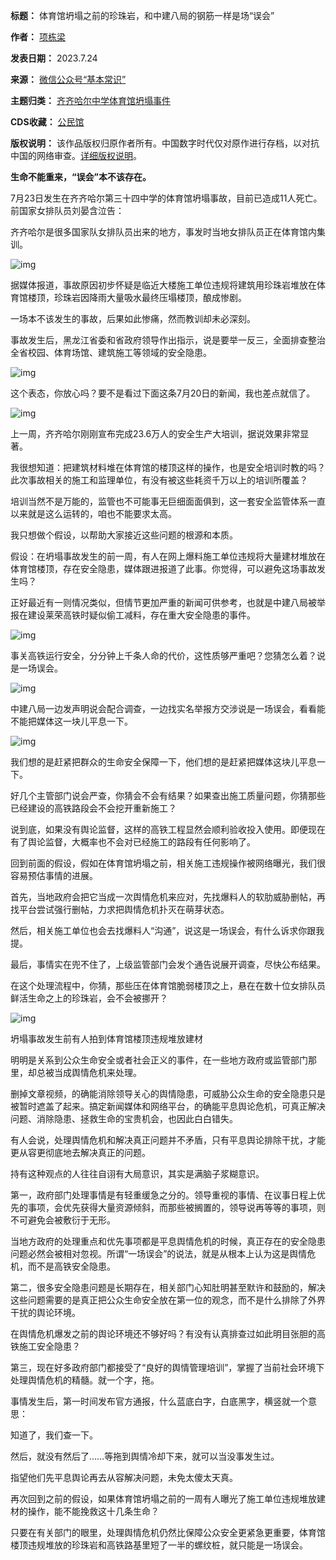 

**标题：** 体育馆坍塌之前的珍珠岩，和中建八局的钢筋一样是场“误会”  

**作者：** [项栋梁](https://chinadigitaltimes.net/space/基本常识)  

**发表日期：** 2023.7.24  

**来源：** [微信公众号“基本常识”](https://web.archive.org/web/https://mp.weixin.qq.com/s/pv2m-DCXwbrPqg55GRVEjg)  

**主题归类：** [齐齐哈尔中学体育馆坍塌事件](https://chinadigitaltimes.net/space/齐齐哈尔中学体育馆坍塌事件)  

**CDS收藏：** [公民馆](https://chinadigitaltimes.net/space/%E5%85%AC%E6%B0%91%E9%A6%86)  

**版权说明：** 该作品版权归原作者所有。中国数字时代仅对原作进行存档，以对抗中国的网络审查。[详细版权说明](https://chinadigitaltimes.net/chinese/copyright)。


**生命不能重来，“误会”本不该存在。** 


7月23日发生在齐齐哈尔第三十四中学的体育馆坍塌事故，目前已造成11人死亡。前国家女排队员刘晏含泣告：


齐齐哈尔是很多国家队女排队员出来的地方，事发时当地女排队员正在体育馆内集训。


![img](https://chinadigitaltimes.net/chinese/files/2023/07/post-698532-64be83138c2e0.)


据媒体报道，事故原因初步怀疑是临近大楼施工单位违规将建筑用珍珠岩堆放在体育馆楼顶，珍珠岩因降雨大量吸水最终压塌楼顶，酿成惨剧。


一场本不该发生的事故，后果如此惨痛，然而教训却未必深刻。


事故发生后，黑龙江省委和省政府领导作出指示，说是要举一反三，全面排查整治全省校园、体育场馆、建筑施工等领域的安全隐患。


![img](https://chinadigitaltimes.net/chinese/files/2023/07/post-698532-64be831552732.)


这个表态，你放心吗？要不是看过下面这条7月20日的新闻，我也差点就信了。


![img](https://chinadigitaltimes.net/chinese/files/2023/07/post-698532-64be83183815f.)


上一周，齐齐哈尔刚刚宣布完成23.6万人的安全生产大培训，据说效果非常显著。


我很想知道：把建筑材料堆在体育馆的楼顶这样的操作，也是安全培训时教的吗？此次事故相关的施工和监理单位，有没有被这些耗资千万以上的培训所覆盖？


培训当然不是万能的，监管也不可能事无巨细面面俱到，这一套安全监管体系一直以来就是这么运转的，咱也不能要求太高。


我只想做个假设，以帮助大家接近这些问题的根源和本质。


假设：在坍塌事故发生的前一周，有人在网上爆料施工单位违规将大量建材堆放在体育馆楼顶，存在安全隐患，媒体跟进报道了此事。你觉得，可以避免这场事故发生吗？


正好最近有一则情况类似，但情节更加严重的新闻可供参考，也就是中建八局被举报在建设莱荣高铁时疑似偷工减料，存在重大安全隐患的事件。


![img](https://chinadigitaltimes.net/chinese/files/2023/07/post-698532-64be831b41078.)


事关高铁运行安全，分分钟上千条人命的代价，这性质够严重吧？您猜怎么着？说是一场误会。


![img](https://chinadigitaltimes.net/chinese/files/2023/07/post-698532-64be831dc7d0a.)


中建八局一边发声明说会配合调查，一边找实名举报方交涉说是一场误会，看看能不能把媒体这一块儿平息一下。


![img](https://chinadigitaltimes.net/chinese/files/2023/07/post-698532-64be831fb9167.)


我们想的是赶紧把群众的生命安全保障一下，他们想的是赶紧把媒体这块儿平息一下。


好几个主管部门说会严查，你猜会不会有结果？如果查出施工质量问题，你猜那些已经建设的高铁路段会不会挖开重新施工？


说到底，如果没有舆论监督，这样的高铁工程显然会顺利验收投入使用。即便现在有了舆论监督，大概率也不会对已经施工的路段有任何影响了。


回到前面的假设，假如在体育馆坍塌之前，相关施工违规操作被网络曝光，我们很容易预估事情的进展。


首先，当地政府会把它当成一次舆情危机来应对，先找爆料人的软肋威胁删帖，再找平台尝试强行删帖，力求把舆情危机扑灭在萌芽状态。


然后，相关施工单位也会去找爆料人“沟通”，说这是一场误会，有什么诉求你跟我提。


最后，事情实在兜不住了，上级监管部门会发个通告说展开调查，尽快公布结果。


在这个处理流程中，你猜，那些压在体育馆脆弱楼顶之上，悬在在数十位女排队员鲜活生命之上的珍珠岩，会不会被挪开？


![img](https://chinadigitaltimes.net/chinese/files/2023/07/post-698532-64be8321abb02.)


坍塌事故发生前有人拍到体育馆楼顶违规堆放建材


明明是关系到公众生命安全或者社会正义的事件，在一些地方政府或监管部门那里，却总被当成舆情危机来处理。


删掉文章视频，的确能消除领导关心的舆情隐患，可威胁公众生命的安全隐患只是被暂时遮盖了起来。搞定新闻媒体和网络平台，的确能平息舆论危机，可真正解决问题、消除隐患、拯救生命的宝贵机会，也因此白白错失。


有人会说，处理舆情危机和解决真正问题并不矛盾，只有平息舆论排除干扰，才能更从容更彻底地去解决真正的问题。


持有这种观点的人往往自诩有大局意识，其实是满脑子浆糊意识。


第一，政府部门处理事情是有轻重缓急之分的。领导重视的事情、在议事日程上优先的事项，会优先获得大量资源倾斜，而那些被搁置的，领导说再等等的事项，则不可避免会被敷衍于无形。


当地方政府的处理重点和优先事项都是平息舆情危机的时候，真正存在的安全隐患问题必然会被相对忽视。所谓“一场误会”的说法，就是从根本上认为这是舆情危机，而不是高铁安全隐患。


第二，很多安全隐患问题是长期存在，相关部门心知肚明甚至默许和鼓励的，解决这些问题需要的是真正把公众生命安全放在第一位的观念，而不是什么排除了外界干扰的舆论环境。


在舆情危机爆发之前的舆论环境还不够好吗？有没有认真排查过如此明目张胆的高铁施工安全隐患？


第三，现在好多政府部门都接受了“良好的舆情管理培训”，掌握了当前社会环境下处理舆情危机的精髓。就一个字，拖。


事情发生后，第一时间发布官方通报，什么蓝底白字，白底黑字，横竖就一个意思：


知道了，我们查一下。


然后，就没有然后了……等拖到舆情冷却下来，就可以当没事发生过。


指望他们先平息舆论再去从容解决问题，未免太傻太天真。


再次回到之前的假设，如果体育馆坍塌之前的一周有人曝光了施工单位违规堆放建材的操作，能不能挽救这十几条生命？


只要在有关部门的眼里，处理舆情危机仍然比保障公众安全更紧急更重要，体育馆楼顶违规堆放的珍珠岩和高铁路基里短了一半的螺纹桩，就只能是一场误会。

